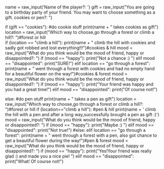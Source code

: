 name = raw_input('Name of the player?: ')
gift = raw_input("You are going to a birthday party of your friend. You may want to choose something as a gift. cookies or pen?: ")

if (gift == "cookies"):
    #do cookie stuff
    print(name + " takes cookies as gift") 
    location = raw_input("Which way to choose,go through a forest or climb a hill?:  ")#forest or hill    
    if (location == "climb a hill"):
        print(name + " climb the hill with cookies and sadly got robbed and lost everything!!!")#cookies & hill
        mood = raw_input("What do you think would be the mood of friend, happy or disappointed?: ")
        if (mood == "happy"):
            print("Not a chance :) ")
        elif mood == "disappointed":
            print("SURE!")
    elif location == "go through a forest":
        print(name + " went through a forest with cookies and had no empty hand for a beautiful flower on the way!")#cookies & forest
        mood = raw_input("What do you think would be the mood of friend, happy or disappointed?: ")
        if (mood == "happy"):
            print("Your friend was happy and you had a great time!")
        elif mood == "disappointed":
            print("Of course not!")

else:
    #do pen stuff
    print(name + " takes a pen as gift") 
    location = raw_input("Which way to choose,go through a forest or climb a hill?:  ")#forest or hill
    if (location=="climb a hill"):
        #pen & hill
        print(name + ' climb the hill with a pen and after a long way,successfully brought a pen as gift :)')
        mood = raw_input("What do you think would be the mood of friend, happy or disappointed?: ")
        if (mood == "happy"):
            print("Maybe :) ")
        elif mood == "disappointed":
            print("Not true!")
    #else:
    elif location == "go through a forest":
        print(name + " went through a forest with a pen, also got chance to get a beautiful flower during the way!")#pen & forest
        mood = raw_input("What do you think would be the mood of friend, happy or disappointed?: ")
        if (mood == "happy"):
            print("Yes!Your friend was really glad :) and made you a nice pie! ")
        elif mood == "disappointed":
            print("What! Of course not!")
